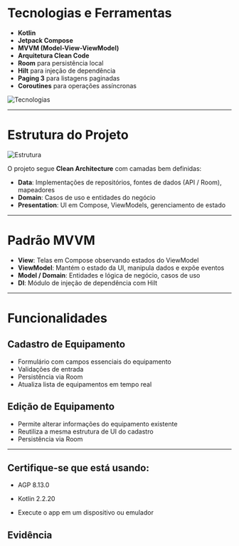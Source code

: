 # Tecnologias e Ferramentas

- **Kotlin**
- **Jetpack Compose**
- **MVVM (Model-View-ViewModel)**
- **Arquitetura Clean Code**
- **Room** para persistência local
- **Hilt** para injeção de dependência
- **Paging 3** para listagens paginadas
- **Coroutines** para operações assíncronas

![Tecnologias](https://github.com/user-attachments/assets/01789e7e-dd4f-40f9-881c-58390227f434)

---

# Estrutura do Projeto

![Estrutura](https://github.com/user-attachments/assets/9155394d-edd4-4a3d-a38a-8bd9d70eabe7)

O projeto segue **Clean Architecture** com camadas bem definidas:

- **Data**: Implementações de repositórios, fontes de dados (API / Room), mapeadores  
- **Domain**: Casos de uso e entidades do negócio  
- **Presentation**: UI em Compose, ViewModels, gerenciamento de estado  

---

# Padrão MVVM

- **View**: Telas em Compose observando estados do ViewModel  
- **ViewModel**: Mantém o estado da UI, manipula dados e expõe eventos  
- **Model / Domain**: Entidades e lógica de negócio, casos de uso  
- **DI**: Módulo de injeção de dependência com Hilt

---

# Funcionalidades

## Cadastro de Equipamento

- Formulário com campos essenciais do equipamento  
- Validações de entrada  
- Persistência via Room  
- Atualiza lista de equipamentos em tempo real  

## Edição de Equipamento

- Permite alterar informações do equipamento existente  
- Reutiliza a mesma estrutura de UI do cadastro  
- Persistência via Room  

---

## Certifique-se que está usando:

- AGP 8.13.0

- Kotlin 2.2.20

- Execute o app em um dispositivo ou emulador



## Evidência



